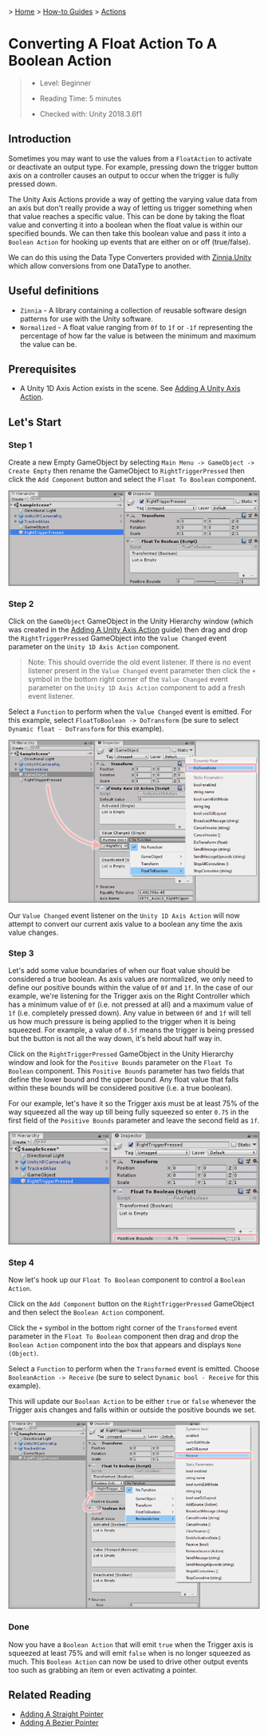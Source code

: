 &gt; [Home](../../../../README.md) &gt; [How-to Guides](../../README.md) &gt; [Actions](../README.md)

# Converting A Float Action To A Boolean Action

> * Level: Beginner
>
> * Reading Time: 5 minutes
>
> * Checked with: Unity 2018.3.6f1

## Introduction

Sometimes you may want to use the values from a `FloatAction` to activate or deactivate an output type. For example, pressing down the trigger button axis on a controller causes an output to occur when the trigger is fully pressed down.

The Unity Axis Actions provide a way of getting the varying value data from an axis but don't really provide a way of letting us trigger something when that value reaches a specific value. This can be done by taking the float value and converting it into a boolean when the float value is within our specified bounds. We can then take this boolean value and pass it into a `Boolean Action` for hooking up events that are either on or off (true/false).

We can do this using the Data Type Converters provided with [Zinnia.Unity] which allow conversions from one DataType to another.

## Useful definitions

* `Zinnia` - A library containing a collection of reusable software design patterns for use with the Unity software.
* `Normalized` - A float value ranging from `0f` to `1f` or `-1f` representing the percentage of how far the value is between the minimum and maximum the value can be.

## Prerequisites

* A Unity 1D Axis Action exists in the scene. See [Adding A Unity Axis Action](../AddingAUnityAxisAction/README.md).

## Let's Start

### Step 1

Create a new Empty GameObject by selecting `Main Menu -> GameObject -> Create Empty` then rename the GameObject to `RightTriggerPressed` then click the `Add Component` button and select the `Float To Boolean` component.

![Add Float To Boolean Component](assets/images/AddFloatToBooleanComponent.png)

### Step 2

Click on the `GameObject` GameObject in the Unity Hierarchy window (which was created in the [Adding A Unity Axis Action](../AddingAUnityAxisAction/README.md) guide) then drag and drop the `RightTriggerPressed` GameObject into the `Value Changed` event parameter on the `Unity 1D Axis Action` component.

> Note: This should override the old event listener. If there is no event listener present in the `Value Changed` event parameter then click the `+` symbol in the bottom right corner of the `Value Changed` event parameter on the `Unity 1D Axis Action` component to add a fresh event listener.

Select a `Function` to perform when the `Value Changed` event is emitted. For this example, select `FloatToBoolean -> DoTransform` (be sure to select `Dynamic float - DoTransform` for this example).

![Set Value Changed Listener To Float To Boolean Do Transform](assets/images/SetValueChangedListenerToFloatToBooleanDoTransform.png)

Our `Value Changed` event listener on the `Unity 1D Axis Action` will now attempt to convert our current axis value to a boolean any time the axis value changes.

### Step 3

Let's add some value boundaries of when our float value should be considered a true boolean. As axis values are normalized, we only need to define our positive bounds within the value of `0f` and `1f`. In the case of our example, we're listening for the Trigger axis on the Right Controller which has a minimum value of `0f` (i.e. not pressed at all) and a maximum value of `1f` (i.e. completely pressed down). Any value in between `0f` and `1f` will tell us how much pressure is being applied to the trigger when it is being squeezed. For example, a value of `0.5f` means the trigger is being pressed but the button is not all the way down, it's held about half way in.

Click on the `RightTriggerPressed` GameObject in the Unity Hierarchy window and look for the `Positive Bounds` parameter on the `Float To Boolean` component. This `Positive Bounds` parameter has two fields that define the lower bound and the upper bound. Any float value that falls within these bounds will be considered positive (i.e. a true boolean).

For our example, let's have it so the Trigger axis must be at least 75% of the way squeezed all the way up till being fully squeezed so enter `0.75` in the first field of the `Positive Bounds` parameter and leave the second field as `1f`.

![Set Positive Bounds Of Float To Boolean](assets/images/SetPositiveBoundsOfFloatToBoolean.png)

### Step 4

Now let's hook up our `Float To Boolean` component to control a `Boolean Action`.

Click on the `Add Component` button on the `RightTriggerPressed` GameObject and then select the `Boolean Action` component.

Click the `+` symbol in the bottom right corner of the `Transformed` event parameter in the `Float To Boolean` component then drag and drop the `Boolean Action` component into the box that appears and displays `None (Object)`.

Select a `Function` to perform when the `Transformed` event is emitted. Choose `BooleanAction -> Receive` (be sure to select `Dynamic bool - Receive` for this example).

This will update our `Boolean Action` to be either `true` or `false` whenever the Trigger axis changes and falls within or outside the positive bounds we set.

![Set Transformed Listener To Boolean Action Receive](assets/images/SetTransformedListenerToBooleanActionReceive.png)

### Done

Now you have a `Boolean Action` that will emit `true` when the Trigger axis is squeezed at least 75% and will emit `false` when is no longer squeezed as much. This `Boolean Action` can now be used to drive other output events too such as grabbing an item or even activating a pointer.

## Related Reading

* [Adding A Straight Pointer](../../Pointers/AddingAStraightPointer/README.md)
* [Adding A Bezier Pointer](../../Pointers/AddingABezierPointer/README.md)

[Zinnia.Unity]: https://github.com/ExtendRealityLtd/Zinnia.Unity